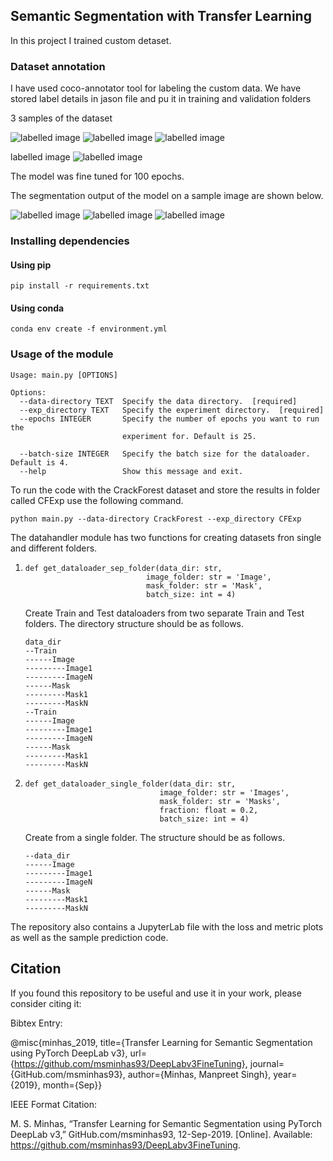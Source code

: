 ## Semantic Segmentation with Transfer Learning 

In this project I trained custom detaset.  

### Dataset annotation 
I have used coco-annotator tool for labeling the custom data. We have stored label details in jason file and pu it in training and validation folders

3 samples of the dataset

![labelled image](./readme_source/22-05.jpg)
![labelled image](./readme_source/22-04.jpg)
![labelled image](./readme_source/22-06.jpg)


labelled image 
![labelled image](./readme_source/37-20.jpg)

The model was fine tuned for 100 epochs. 

The segmentation output of the model on a sample image are shown below.

![labelled image](./readme_source/33-22.jpg)
![labelled image](./readme_source/33-23.jpg)
![labelled image](./readme_source/33-24.jpg)



### Installing dependencies

#### Using pip

```
pip install -r requirements.txt
```

#### Using conda
```
conda env create -f environment.yml
```

### Usage of the module

```
Usage: main.py [OPTIONS]

Options:
  --data-directory TEXT  Specify the data directory.  [required]
  --exp_directory TEXT   Specify the experiment directory.  [required]
  --epochs INTEGER       Specify the number of epochs you want to run the
                         experiment for. Default is 25.

  --batch-size INTEGER   Specify the batch size for the dataloader. Default is 4.
  --help                 Show this message and exit.
```

To run the code with the CrackForest dataset and store the results in folder called CFExp use the following command.

```
python main.py --data-directory CrackForest --exp_directory CFExp
```

The datahandler module has two functions for creating datasets fron single and different folders.

1. ```
   def get_dataloader_sep_folder(data_dir: str,
                              image_folder: str = 'Image',
                              mask_folder: str = 'Mask',
                              batch_size: int = 4)
    ```
    Create Train and Test dataloaders from two separate Train and Test folders. The directory structure should be as follows.
    ```
    data_dir
    --Train
    ------Image
    ---------Image1
    ---------ImageN
    ------Mask
    ---------Mask1
    ---------MaskN
    --Train
    ------Image
    ---------Image1
    ---------ImageN
    ------Mask
    ---------Mask1
    ---------MaskN
    ```

2. ```
   def get_dataloader_single_folder(data_dir: str,
                                 image_folder: str = 'Images',
                                 mask_folder: str = 'Masks',
                                 fraction: float = 0.2,
                                 batch_size: int = 4)
   ```

    Create from a single folder. The structure should be as follows.
    ```
    --data_dir
    ------Image
    ---------Image1
    ---------ImageN
    ------Mask
    ---------Mask1
    ---------MaskN
    ```

The repository also contains a JupyterLab file with the loss and metric plots as well as the sample prediction code.

## Citation

If you found this repository to be useful and use it in your work, please consider citing it:

Bibtex Entry:

@misc{minhas_2019, title={Transfer Learning for Semantic Segmentation using PyTorch DeepLab v3}, url={https://github.com/msminhas93/DeepLabv3FineTuning}, journal={GitHub.com/msminhas93}, author={Minhas, Manpreet Singh}, year={2019}, month={Sep}}

IEEE Format Citation:

M. S. Minhas, “Transfer Learning for Semantic Segmentation using PyTorch DeepLab v3,” GitHub.com/msminhas93, 12-Sep-2019. [Online]. Available: https://github.com/msminhas93/DeepLabv3FineTuning.
